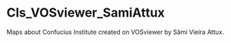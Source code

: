# CIs_VOSviewer_SamiAttux
Maps about Confucius Institute created on VOSviewer by Sâmi Vieira Attux.
